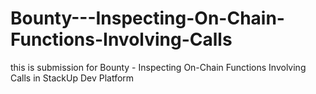 # Bounty---Inspecting-On-Chain-Functions-Involving-Calls
this is submission for Bounty - Inspecting On-Chain Functions Involving Calls in StackUp Dev Platform
